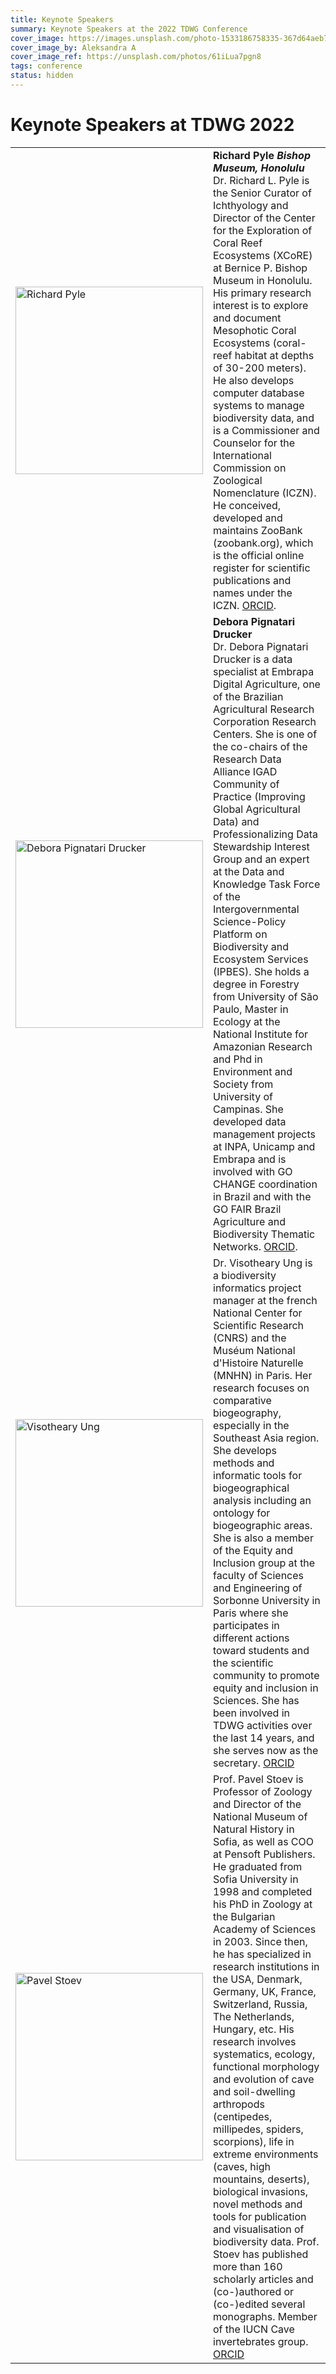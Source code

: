```yaml
---
title: Keynote Speakers
summary: Keynote Speakers at the 2022 TDWG Conference
cover_image: https://images.unsplash.com/photo-1533186758335-367d64aeb7ff
cover_image_by: Aleksandra A
cover_image_ref: https://unsplash.com/photos/61iLua7pgn8
tags: conference
status: hidden
---
```

 
# Keynote Speakers at TDWG 2022


<table>
<tbody>
<tr>
<td><img src="https://static.tdwg.org/conferences/2022/images/richard-pyle-640.jpg" alt="Richard Pyle" width="300" height="300" /></td>
<td><strong>Richard Pyle</strong> <em><strong>Bishop Museum, Honolulu</strong></em><br /> Dr. Richard L. Pyle is the Senior Curator of Ichthyology and Director of the Center for the Exploration of Coral Reef Ecosystems (XCoRE) at Bernice P. Bishop Museum in Honolulu. His primary research interest is to explore and document Mesophotic Coral Ecosystems (coral-reef habitat at depths of 30-200 meters). He also develops computer database systems to manage biodiversity data, and is a Commissioner and Counselor for the International Commission on Zoological Nomenclature (ICZN). He conceived, developed and maintains ZooBank (zoobank.org), which is the official online register for scientific publications and names under the ICZN. <a href="https://orcid.org/0000-0003-0768-1286">ORCID</a>.</td>
</tr>
<tr>
<td><img src="https://static.tdwg.org/conferences/2022/images/debora-pignatari-drucker-h640.jpg" alt="Debora Pignatari Drucker" width="300" height="300" /></td>
<td><strong>Debora Pignatari Drucker</strong> <br /> Dr. Debora Pignatari Drucker is a data specialist at Embrapa Digital Agriculture, one of the Brazilian Agricultural Research Corporation Research Centers. She is one of the co-chairs of the Research Data Alliance IGAD Community of Practice (Improving Global Agricultural Data) and Professionalizing Data Stewardship Interest Group and an expert at the Data and Knowledge Task Force of the Intergovernmental Science-Policy Platform on Biodiversity and Ecosystem Services (IPBES). She holds a degree in Forestry from University of S&atilde;o Paulo, Master in Ecology at the National Institute for Amazonian Research and Phd in Environment and Society from University of Campinas. She developed data management projects at INPA, Unicamp and Embrapa and is involved with GO CHANGE coordination in Brazil and with the GO FAIR Brazil Agriculture and Biodiversity Thematic Networks. <a href="https://orcid.org/0000-0003-4177-1322">ORCID</a>.</td>
</tr>
<tr>
<td><img src="https://static.tdwg.org/conferences/2022/images/theary-ung-cropped-640.jpg" alt="Visotheary Ung" width="300" height="300" /></td>
<td>Dr. Visotheary Ung is a biodiversity informatics project manager at the french National Center for Scientific Research (CNRS) and the Mus&eacute;um National d'Histoire Naturelle (MNHN) in Paris. Her research focuses on comparative biogeography, especially in the Southeast Asia region. She develops methods and informatic tools for biogeographical analysis including an ontology for biogeographic areas. She is also a member of the Equity and Inclusion group at the faculty of Sciences and Engineering of Sorbonne University in Paris where she participates in different actions toward students and the scientific community to promote equity and inclusion in Sciences. She has been involved in TDWG activities over the last 14 years, and she serves now as the secretary. <a href="https://orcid.org/0000-0002-4049-0820">ORCID</a></td>
</tr>
<tr>
<td><img src="https://static.tdwg.org/conferences/2022/images/pavel-stoev-640.jpg" alt="Pavel Stoev" width="300" height="300" /></td>
<td>Prof. Pavel Stoev is Professor of Zoology and Director of the National Museum of Natural History in Sofia, as well as COO at Pensoft Publishers. He graduated from Sofia University in 1998 and completed his PhD in Zoology at the Bulgarian Academy of Sciences in 2003. Since then, he has specialized in research institutions in the USA, Denmark, Germany, UK, France, Switzerland, Russia, The Netherlands, Hungary, etc. His research involves systematics, ecology, functional morphology and evolution of cave and soil-dwelling arthropods (centipedes, millipedes, spiders, scorpions), life in extreme environments (caves, high mountains, deserts), biological invasions, novel methods and tools for publication and visualisation of biodiversity data. Prof. Stoev has published more than 160 scholarly articles and (co-)authored or (co-)edited several monographs. Member of the IUCN Cave invertebrates group. <a href="https://orcid.org/0000-0002-5702-5677">ORCID</a></td>
</tr>
</tbody>
</table>
